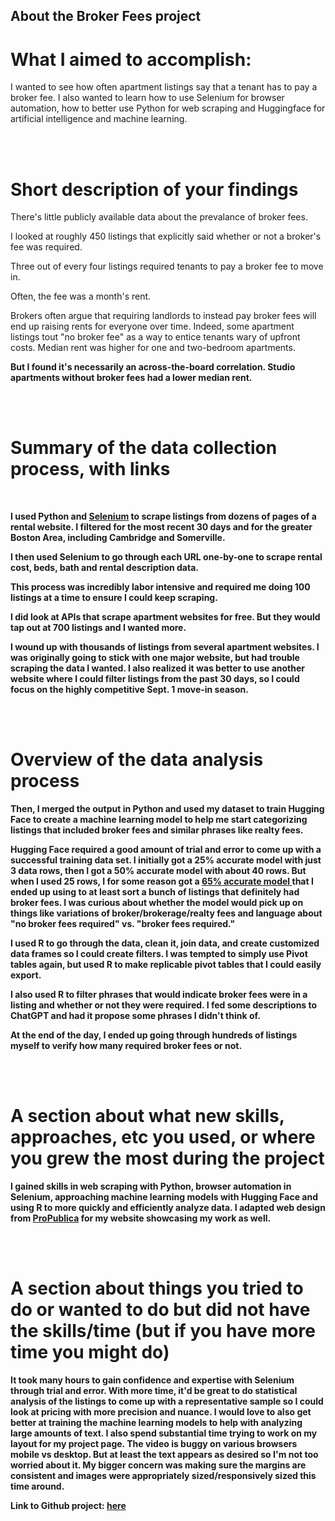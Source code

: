  <!-- GETTING STARTED -->
## About the Broker Fees project

<h1>What I aimed to accomplish:</h1>

<p>I wanted to see how often apartment listings say that a tenant has to pay a broker fee. I also wanted to learn how to use Selenium for browser automation, how to better use Python for web scraping and Huggingface for artificial intelligence and machine learning. </p>

<br>
<br>
<h1>Short description of your findings</h1>
<p> There's little publicly available data about the prevalance of broker fees. </p>
<p> I looked at roughly 450 listings that explicitly said whether or not a broker's fee was required. </p>
<p> Three out of every four listings required tenants to pay a broker fee to move in. </p>
<p> Often, the fee was a month's rent. </p>
<p> Brokers often argue that requiring landlords to instead pay broker fees will end up raising rents for everyone over time. Indeed, some apartment listings tout "no broker fee" as a way to entice tenants wary of upfront costs. Median rent was higher for one and two-bedroom apartments.</p>
<b> But I found it's necessarily an across-the-board correlation. Studio apartments without broker fees had a lower median rent.</p>

<br>
<br>
<h1>Summary of the data collection process, with links</h1>
<br>
<p> I used Python and <a href="https://www.selenium.dev/downloads/"> Selenium</a> to scrape listings from dozens of pages of a rental website. I filtered for the most recent 30 days and for the greater Boston Area, including Cambridge and Somerville.</p>
<p>I then used Selenium to go through each URL one-by-one to scrape rental cost, beds, bath and rental description data.</p>
<p>This process was incredibly labor intensive and required me doing 100 listings at a time to ensure I could keep scraping. </p>
<p>I did look at APIs that scrape apartment websites for free. But they would tap out at 700 listings and I wanted more. </p>
<p>I wound up with thousands of listings from several apartment websites. I was originally going to stick with one major website, but had trouble scraping the data I wanted. I also realized it was better to use another website where I could filter listings from the past 30 days, so I could focus on the highly competitive Sept. 1 move-in season.</p>

<br>
<br>
<h1>Overview of the data analysis process</h1>
<p>Then, I merged the output in Python and used my dataset to train Hugging Face to create a machine learning model to help me start categorizing listings that included broker fees and similar phrases like realty fees.</p>
<p> Hugging Face required a good amount of trial and error to come up with a successful training data set. I initially got a 25% accurate model with just 3 data rows, then I got a 50% accurate model with about 40 rows. But when I used 25 rows, I for some reason got a <a href="https://huggingface.co/ReporterMarina/autotrain-binary_brokers-81863141870"> 65% accurate model </a>that I ended up using to at least sort a bunch of listings that definitely had broker fees. I was curious about whether the model would pick up on things like variations of broker/brokerage/realty fees and language about "no broker fees required" vs. "broker fees required."
<p>I used R to go through the data, clean it, join data, and create customized data frames so I could create filters. I was tempted to simply use Pivot tables again, but used R to make replicable pivot tables that I could easily export.  
<p>I also used R to filter phrases that would indicate broker fees were in a listing and whether or not they were required. I fed some descriptions to ChatGPT and had it propose some phrases I didn't think of.
<p>At the end of the day, I ended up going through hundreds of listings myself to verify how many required broker fees or not. </p>

<br>
<br>
<h1>A section about what new skills, approaches, etc you used, or where you grew the most during the project</h1>
<p> I gained skills in web scraping with Python, browser automation in Selenium, approaching machine learning models with Hugging Face and using R to more quickly and efficiently analyze data. I adapted web design from <a href="http://propublica.org/…">ProPublica</a> for my website showcasing my work as well. </p>

<br>
<br>
<h1>A section about things you tried to do or wanted to do but did not have the skills/time (but if you have more time you might do)</h1>
<p> It took many hours to gain confidence and expertise with Selenium through trial and error. With more time, it'd be great to do statistical analysis of the listings to come up with a representative sample so I could look at pricing with more precision and nuance. I would love to also get better at training the machine learning models to help with analyzing large amounts of text. I also spend substantial time trying to work on my layout for my project page. The video is buggy on various browsers mobile vs desktop. But at least the text appears as desired so I'm not too worried about it. My bigger concern was making sure the margins are consistent and images were appropriately sized/responsively sized this time around.
</p>


<p>Link to Github project: <a href="https://reportermarina.github.io/project4-brokerfees/">here</a></p>